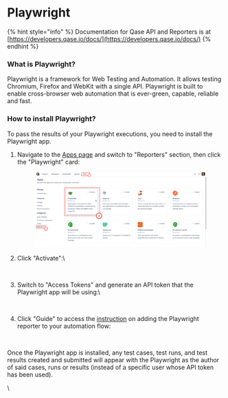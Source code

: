 # Playwright

{% hint style="info" %}
Documentation for Qase API and Reporters is at [https://developers.qase.io/docs/](https://developers.qase.io/docs/)
{% endhint %}

### What is Playwright?

Playwright is a framework for Web Testing and Automation. It allows testing Chromium, Firefox and WebKit with a single API. Playwright is built to enable cross-browser web automation that is ever-green, capable, reliable and fast.

### How to install Playwright?

To pass the results of your Playwright executions, you need to install the Playwright app.

1.  Navigate to the [Apps page](https://app.qase.io/apps) and switch to "Reporters" section, then click the "Playwright" card:



    <figure><img src="../../../.gitbook/assets/68886.png" alt="" width="563"><figcaption></figcaption></figure>
2.  Click "Activate":\


    <figure><img src="https://downloads.intercomcdn.com/i/o/657773924/ead87c0ca0b12ed0e1247d0b/image.png" alt="" width="563"><figcaption></figcaption></figure>
3.  Switch to "Access Tokens" and generate an API token that the Playwright app will be using:\


    <figure><img src="https://downloads.intercomcdn.com/i/o/655679244/a010895f72c6f9c756919050/image.png" alt="" width="563"><figcaption></figcaption></figure>
4.  Click "Guide" to access the [instruction](https://github.com/qase-tms/qase-javascript/tree/main/qase-playwright) on adding the Playwright reporter to your automation flow:



    <figure><img src="https://downloads.intercomcdn.com/i/o/655680436/a8c1c29aa45e82b15acb4f11/image.png" alt="" width="563"><figcaption></figcaption></figure>

Once the Playwright app is installed, any test cases, test runs, and test results created and submitted will appear with the Playwright as the author of said cases, runs or results (instead of a specific user whose API token has been used).

\
